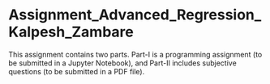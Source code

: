 # Assignment_Advanced_Regression_Kalpesh_Zambare
This assignment contains two parts. Part-I is a programming assignment (to be submitted in a Jupyter Notebook), and Part-II includes subjective questions (to be submitted in a PDF file). 
